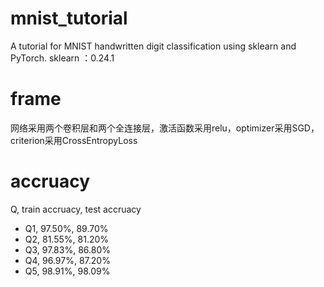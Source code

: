 # mnist_tutorial
A tutorial for MNIST handwritten digit classification using sklearn and PyTorch.
sklearn ：0.24.1

# frame
网络采用两个卷积层和两个全连接层，激活函数采用relu，optimizer采用SGD，criterion采用CrossEntropyLoss

# accruacy
Q, train accruacy, test accruacy
* Q1, 97.50%, 89.70%
* Q2, 81.55%, 81.20%
* Q3, 97.83%, 86.80%
* Q4, 96.97%, 87.20%
* Q5, 98.91%, 98.09%

